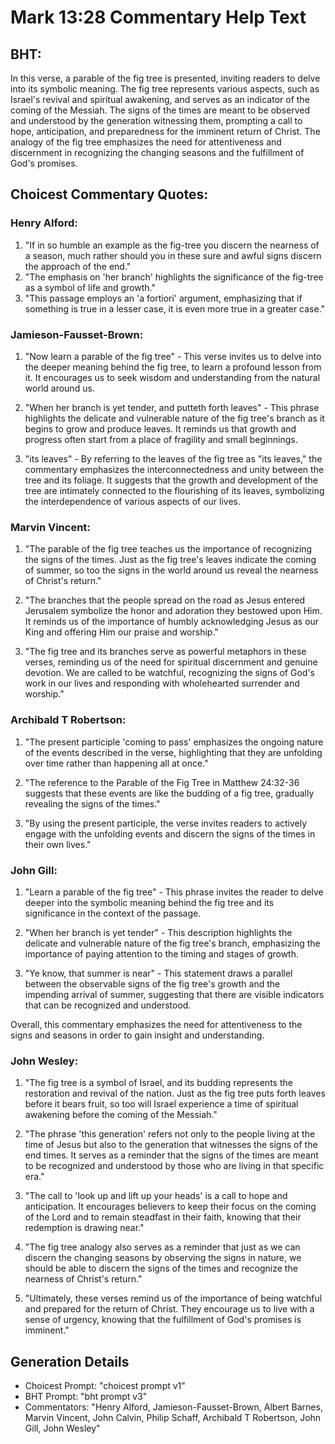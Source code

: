 # Mark 13:28 Commentary Help Text

## BHT:
In this verse, a parable of the fig tree is presented, inviting readers to delve into its symbolic meaning. The fig tree represents various aspects, such as Israel's revival and spiritual awakening, and serves as an indicator of the coming of the Messiah. The signs of the times are meant to be observed and understood by the generation witnessing them, prompting a call to hope, anticipation, and preparedness for the imminent return of Christ. The analogy of the fig tree emphasizes the need for attentiveness and discernment in recognizing the changing seasons and the fulfillment of God's promises.

## Choicest Commentary Quotes:
### Henry Alford:
1. "If in so humble an example as the fig-tree you discern the nearness of a season, much rather should you in these sure and awful signs discern the approach of the end."
2. "The emphasis on 'her branch' highlights the significance of the fig-tree as a symbol of life and growth."
3. "This passage employs an 'a fortiori' argument, emphasizing that if something is true in a lesser case, it is even more true in a greater case."

### Jamieson-Fausset-Brown:
1. "Now learn a parable of the fig tree" - This verse invites us to delve into the deeper meaning behind the fig tree, to learn a profound lesson from it. It encourages us to seek wisdom and understanding from the natural world around us.

2. "When her branch is yet tender, and putteth forth leaves" - This phrase highlights the delicate and vulnerable nature of the fig tree's branch as it begins to grow and produce leaves. It reminds us that growth and progress often start from a place of fragility and small beginnings.

3. "its leaves" - By referring to the leaves of the fig tree as "its leaves," the commentary emphasizes the interconnectedness and unity between the tree and its foliage. It suggests that the growth and development of the tree are intimately connected to the flourishing of its leaves, symbolizing the interdependence of various aspects of our lives.

### Marvin Vincent:
1. "The parable of the fig tree teaches us the importance of recognizing the signs of the times. Just as the fig tree's leaves indicate the coming of summer, so too the signs in the world around us reveal the nearness of Christ's return."

2. "The branches that the people spread on the road as Jesus entered Jerusalem symbolize the honor and adoration they bestowed upon Him. It reminds us of the importance of humbly acknowledging Jesus as our King and offering Him our praise and worship."

3. "The fig tree and its branches serve as powerful metaphors in these verses, reminding us of the need for spiritual discernment and genuine devotion. We are called to be watchful, recognizing the signs of God's work in our lives and responding with wholehearted surrender and worship."

### Archibald T Robertson:
1. "The present participle 'coming to pass' emphasizes the ongoing nature of the events described in the verse, highlighting that they are unfolding over time rather than happening all at once."

2. "The reference to the Parable of the Fig Tree in Matthew 24:32-36 suggests that these events are like the budding of a fig tree, gradually revealing the signs of the times."

3. "By using the present participle, the verse invites readers to actively engage with the unfolding events and discern the signs of the times in their own lives."

### John Gill:
1. "Learn a parable of the fig tree" - This phrase invites the reader to delve deeper into the symbolic meaning behind the fig tree and its significance in the context of the passage.

2. "When her branch is yet tender" - This description highlights the delicate and vulnerable nature of the fig tree's branch, emphasizing the importance of paying attention to the timing and stages of growth.

3. "Ye know, that summer is near" - This statement draws a parallel between the observable signs of the fig tree's growth and the impending arrival of summer, suggesting that there are visible indicators that can be recognized and understood.

Overall, this commentary emphasizes the need for attentiveness to the signs and seasons in order to gain insight and understanding.

### John Wesley:
1. "The fig tree is a symbol of Israel, and its budding represents the restoration and revival of the nation. Just as the fig tree puts forth leaves before it bears fruit, so too will Israel experience a time of spiritual awakening before the coming of the Messiah."

2. "The phrase 'this generation' refers not only to the people living at the time of Jesus but also to the generation that witnesses the signs of the end times. It serves as a reminder that the signs of the times are meant to be recognized and understood by those who are living in that specific era."

3. "The call to 'look up and lift up your heads' is a call to hope and anticipation. It encourages believers to keep their focus on the coming of the Lord and to remain steadfast in their faith, knowing that their redemption is drawing near."

4. "The fig tree analogy also serves as a reminder that just as we can discern the changing seasons by observing the signs in nature, we should be able to discern the signs of the times and recognize the nearness of Christ's return."

5. "Ultimately, these verses remind us of the importance of being watchful and prepared for the return of Christ. They encourage us to live with a sense of urgency, knowing that the fulfillment of God's promises is imminent."


## Generation Details
- Choicest Prompt: "choicest prompt v1"
- BHT Prompt: "bht prompt v3"
- Commentators: "Henry Alford, Jamieson-Fausset-Brown, Albert Barnes, Marvin Vincent, John Calvin, Philip Schaff, Archibald T Robertson, John Gill, John Wesley"
